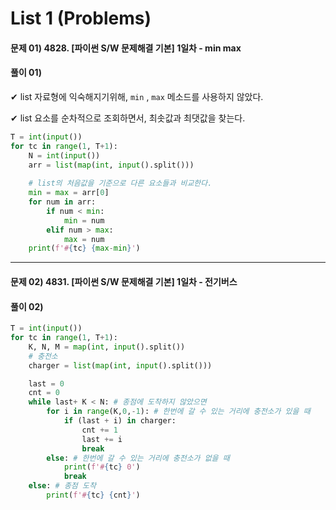 # List 1 (Problems)

#### 문제 01) 4828. [파이썬 S/W 문제해결 기본] 1일차 - min max

#### 풀이 01) 

✔ list 자료형에 익숙해지기위해, `min` , `max` 메소드를 사용하지 않았다.

✔ list 요소를 순차적으로 조회하면서,  최솟값과 최댓값을 찾는다.

```python
T = int(input())
for tc in range(1, T+1):
    N = int(input())
    arr = list(map(int, input().split()))
    
    # list의 처음값을 기준으로 다른 요소들과 비교한다.
    min = max = arr[0]
    for num in arr:
        if num < min:
            min = num
        elif num > max:
            max = num
    print(f'#{tc} {max-min}')
```

---

#### 문제 02) 4831. [파이썬 S/W 문제해결 기본] 1일차 - 전기버스

#### 풀이 02) 

```python
T = int(input())
for tc in range(1, T+1):
    K, N, M = map(int, input().split())
    # 충전소
    charger = list(map(int, input().split()))

    last = 0
    cnt = 0
    while last+ K < N: # 종점에 도착하지 않았으면
        for i in range(K,0,-1): # 한번에 갈 수 있는 거리에 충전소가 있을 때
            if (last + i) in charger:
                cnt += 1
                last += i
                break
        else: # 한번에 갈 수 있는 거리에 충전소가 없을 때
            print(f'#{tc} 0')
            break
    else: # 종점 도착
        print(f'#{tc} {cnt}')
```



